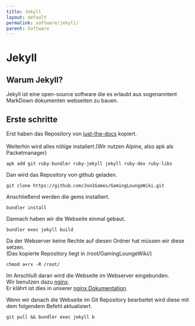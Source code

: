 ```yaml
---
title: Jekyll
layout: default
permalink: software/jekyll/
parent: Software
---
```


# Jekyll

## Warum Jekyll?

Jekyll ist eine open-source software die es erlaubt aus sogenanntent MarkDown dokumenten webseiten zu bauen.

## Erste schritte

Erst haben das Repository von [just-the-docs](https://github.com/just-the-docs/just-the-docs/tree/main) kopiert.<br>
<br>
Weiterhin wird alles nötige instaliert.(Wir nutzen Alpine, also apk als Packetmanager)
```
apk add git ruby-bundler ruby-jekyll jekyll ruby-dev ruby-libs 
```

Dan wird das Repository von github geladen.
```
git clone https://github.com/Jon1Games/GamingLoungeWiki.git
```

Anschließend werden die gems installiert.
```
bundler install
```

Dannach haben wir die Webseite einmal gebaut.
```
bundler exec jekyll build
```

Da der Webserver keine Rechte auf diesen Ordner hat müssen wir diese setzen.<br>
(Das kopierte Repository liegt in /root/GamingLoungeWiki/)
```
chmod a+rx -R /root/
```

Im Anschluß daran wird die Webseite im Webserver eingebunden.<br>
Wir benutzen dazu [nginx](https://nginx.org/en/).<br>
Er klährt ist dies in unserer [nginx Dokumentation](../nginx/).<br>

Wenn wir danach die Webseite im Git Repository bearbeitet wird diese mit dem folgendem Befehl aktualisiert.
```
git pull && bundler exec jekyll b
```
